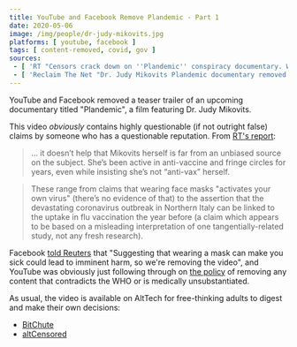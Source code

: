 ```yaml
---
title: YouTube and Facebook Remove Plandemic - Part 1
date: 2020-05-06
image: /img/people/dr-judy-mikovits.jpg
platforms: [ youtube, facebook ]
tags: [ content-removed, covid, gov ]
sources:
 - [ 'RT "Censors crack down on ''Plandemic'' conspiracy documentary. What''s so dangerous about it?" (9 May 2020)', 'https://www.rt.com/usa/488215-plandemic-conspiracy-documentary-censorship/' ]
 - [ 'Reclaim The Net "Dr. Judy Mikovits Plandemic documentary removed from YouTube for violating "misinformation" rules" by Fabrizio Bulleri (6 May 2020)', 'https://reclaimthenet.org/plandemic-youtube-removed-judy-mikovits-mikki-willis/' ]
---
```


YouTube and Facebook removed a teaser trailer of an upcoming documentary titled "Plandemic", a film featuring Dr. Judy Mikovits.

This video _obviously_ contains highly questionable (if not outright false) claims by someone who has a questionable reputation.
From [RT's report](https://www.rt.com/usa/488215-plandemic-conspiracy-documentary-censorship/):
> ... it doesn’t help that Mikovits herself is far from an unbiased source on the subject.
> She’s been active in anti-vaccine and fringe circles for years, even while insisting she’s not “anti-vax” herself.

> These range from claims that wearing face masks "activates your own virus"
> (there’s no evidence of that) to the assertion that the devastating
> coronavirus outbreak in Northern Italy can be linked to the uptake in flu
> vaccination the year before (a claim which appears to be based on a
> misleading interpretation of one tangentially-related study, not any fresh
> research).

Facebook [told Reuters](https://archive.vn/NGmeZ#selection-549.0-549.123) that "Suggesting that wearing a mask can make you sick could lead to imminent harm, so we're removing the video",
and YouTube was obviously just following through on [the policy](/events/youtube-says-contradicting-who-will-violate-guidelines/) of removing any content that contradicts the WHO or is medically unsubstantiated.

As usual, the video is available on AltTech for free-thinking adults to digest and make their own decisions:
* [BitChute](https://www.bitchute.com/video/IB3ijQuLkkUr/)
* [altCensored](https://altcensored.com/watch?v=ytzsJYFv6HI)
